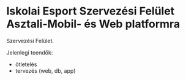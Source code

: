 # Iskolai Esport Szervezési Felület Asztali-Mobil- és Web platformra

Szervezési Felület.

Jelenlegi teendők:

- ötletelés
- tervezés (web, db, app)
